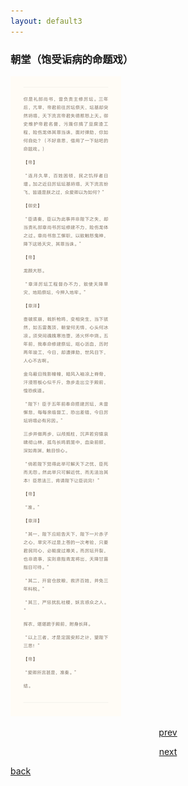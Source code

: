 ```yaml
---
layout: default3
---
```


### 朝堂（饱受诟病的命题戏）

![](https://raw.githubusercontent.com/UserT2019/UserT2019.github.io/master/assets/img/mtxct.png)


<p style="text-align:center"><a href="./zx-cpzh.html">prev</a></p>

<p style="text-align:center"><a href="./pd.html">next</a></p>

[back](./my-page.html)


